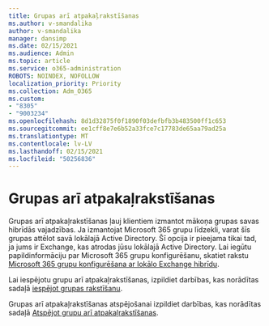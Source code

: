 ```yaml
---
title: Grupas arī atpakaļrakstīšanas
ms.author: v-smandalika
author: v-smandalika
manager: dansimp
ms.date: 02/15/2021
ms.audience: Admin
ms.topic: article
ms.service: o365-administration
ROBOTS: NOINDEX, NOFOLLOW
localization_priority: Priority
ms.collection: Adm_O365
ms.custom:
- "8305"
- "9003234"
ms.openlocfilehash: 8d1d32875f0f1890f03defbfb3b483500ff1c653
ms.sourcegitcommit: ee1cff8e7e6b52a33fce7c17783de65aa79ad25a
ms.translationtype: MT
ms.contentlocale: lv-LV
ms.lasthandoff: 02/15/2021
ms.locfileid: "50256836"
---
```

# <a name="group-writeback"></a>Grupas arī atpakaļrakstīšanas

Grupas arī atpakaļrakstīšanas ļauj klientiem izmantot mākoņa grupas savas hibrīdās vajadzības. Ja izmantojat Microsoft 365 grupu līdzekli, varat šīs grupas attēlot savā lokālajā Active Directory. Šī opcija ir pieejama tikai tad, ja jums ir Exchange, kas atrodas jūsu lokālajā Active Directory. Lai iegūtu papildinformāciju par Microsoft 365 grupu konfigurēšanu, skatiet rakstu [Microsoft 365 grupu konfigurēšana ar lokālo Exchange hibrīdu](https://docs.microsoft.com/exchange/hybrid-deployment/set-up-microsoft-365-groups#enable-group-writeback-in-azure-ad-connect).

Lai iespējotu grupu arī atpakaļrakstīšanas, izpildiet darbības, kas norādītas sadaļā [iespējot grupas rakstīšanu](https://docs.microsoft.com/azure/active-directory/hybrid/how-to-connect-group-writeback#enable-group-writeback). 

Grupas arī atpakaļrakstīšanas atspējošanai izpildiet darbības, kas norādītas sadaļā [Atspējot grupu arī atpakaļrakstīšanas](https://docs.microsoft.com/azure/active-directory/hybrid/how-to-connect-group-writeback#disabling-group-writeback).